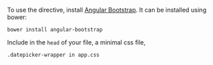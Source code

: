 To use the directive, install [Angular Bootstrap](http://angular-ui.github.io/bootstrap/#/top). It can be installed using bower:

    bower install angular-bootstrap

Include in the `head` of your file, a minimal css file, 

    .datepicker-wrapper in app.css
